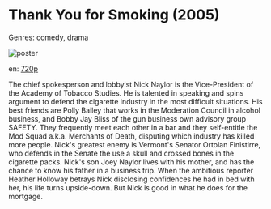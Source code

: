 # Thank You for Smoking (2005)

Genres: comedy, drama

![poster](http://image.tmdb.org/t/p/w500/v8PKsbAGIvAhKbbRUjdQ3jgFD2S.jpg)

en:
  [720p](magnet:?xt=urn:btih:E5E265B2B82A4187C40BB7DE757441966810A925&tr=udp://glotorrents.pw:6969/announce&tr=udp://tracker.opentrackr.org:1337/announce&tr=udp://torrent.gresille.org:80/announce&tr=udp://tracker.openbittorrent.com:80&tr=udp://tracker.coppersurfer.tk:6969&tr=udp://tracker.leechers-paradise.org:6969&tr=udp://p4p.arenabg.ch:1337&tr=udp://tracker.internetwarriors.net:1337)
  


The chief spokesperson and lobbyist Nick Naylor is the Vice-President of the Academy of Tobacco Studies. He is talented in speaking and spins argument to defend the cigarette industry in the most difficult situations. His best friends are Polly Bailey that works in the Moderation Council in alcohol business, and Bobby Jay Bliss of the gun business own advisory group SAFETY. They frequently meet each other in a bar and they self-entitle the Mod Squad a.k.a. Merchants of Death, disputing which industry has killed more people. Nick's greatest enemy is Vermont's Senator Ortolan Finistirre, who defends in the Senate the use a skull and crossed bones in the cigarette packs. Nick's son Joey Naylor lives with his mother, and has the chance to know his father in a business trip. When the ambitious reporter Heather Holloway betrays Nick disclosing confidences he had in bed with her, his life turns upside-down. But Nick is good in what he does for the mortgage.